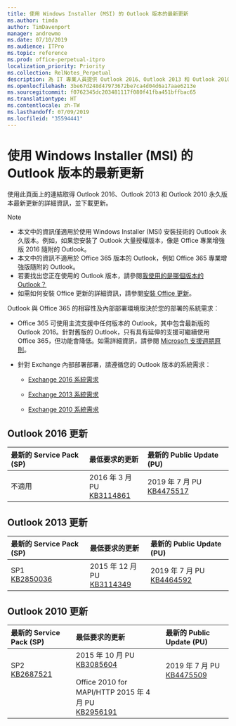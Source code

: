 ```yaml
---
title: 使用 Windows Installer (MSI) 的 Outlook 版本的最新更新
ms.author: timda
author: TimDavenport
manager: andrewmo
ms.date: 07/10/2019
ms.audience: ITPro
ms.topic: reference
ms.prod: office-perpetual-itpro
localization_priority: Priority
ms.collection: RelNotes_Perpetual
description: 為 IT 專業人員提供 Outlook 2016、Outlook 2013 和 Outlook 2010 永久版本的最新更新資訊連結
ms.openlocfilehash: 3be67d248d47973672be7ca4d04d6a17aae6213e
ms.sourcegitcommit: f0762345dc203481117f080f41fba451bffbac65
ms.translationtype: HT
ms.contentlocale: zh-TW
ms.lasthandoff: 07/09/2019
ms.locfileid: "35594441"
---
```

# <a name="latest-updates-for-versions-of-outlook-that-use-windows-installer-msi"></a>使用 Windows Installer (MSI) 的 Outlook 版本的最新更新

使用此頁面上的連結取得 Outlook 2016、Outlook 2013 和 Outlook 2010 永久版本最新更新的詳細資訊，並下載更新。
  
> [!NOTE]
> - 本文中的資訊僅適用於使用 Windows Installer (MSI) 安裝技術的 Outlook 永久版本。例如，如果您安裝了 Outlook 大量授權版本，像是 Office 專業增強版 2016 隨附的 Outlook。
> - 本文中的資訊不適用於 Office 365 版本的 Outlook，例如 Office 365 專業增強版隨附的 Outlook。
> - 若要找出您正在使用的 Outlook 版本，請參閱[我使用的是哪個版本的 Outlook？](https://support.office.com/article/b3a9568c-edb5-42b9-9825-d48d82b2257c)
> - 如需如何安裝 Office 更新的詳細資訊，請參閱[安裝 Office 更新](https://support.office.com/article/2ab296f3-7f03-43a2-8e50-46de917611c5)。 
  
Outlook 與 Office 365 的相容性及內部部署環境取決於您的部署的系統需求︰
  
- Office 365 可使用主流支援中任何版本的 Outlook，其中包含最新版的 Outlook 2016。針對舊版的 Outlook，只有具有延伸的支援可繼續使用 Office 365，但功能會降低。如需詳細資訊，請參閱 [Microsoft 支援週期原則](https://support.microsoft.com/lifecycle)。
    
- 針對 Exchange 內部部署部署，請遵循您的 Outlook 版本的系統需求︰
    
  - [Exchange 2016 系統需求](https://docs.microsoft.com/Exchange/plan-and-deploy/system-requirements)
    
  - [Exchange 2013 系統需求](https://docs.microsoft.com/exchange/exchange-2013-system-requirements-exchange-2013-help)
    
  - [Exchange 2010 系統需求](https://docs.microsoft.com/previous-versions/office/exchange-server-2010/aa996719(v=exchg.141))

   
## <a name="outlook-2016-updates"></a>Outlook 2016 更新

|**最新的 Service Pack (SP)**|**最低要求的更新**|**最新的 Public Update (PU)**|
|:-----|:-----|:-----|
|不適用  <br/> |2016 年 3 月 PU <br/>[KB3114861](https://support.microsoft.com/help/3114861) <br/> |2019 年 7 月 PU <br/>[KB4475517](https://support.microsoft.com/help/4475517) 

## <a name="outlook-2013-updates"></a>Outlook 2013 更新

|**最新的 Service Pack (SP)**|**最低要求的更新**|**最新的 Public Update (PU)**|
|:-----|:-----|:-----|
|SP1  <br/>[KB2850036](https://go.microsoft.com/fwlink/p/?LinkId=512538) <br/> |2015 年 12 月 PU <br/>[KB3114349](https://support.microsoft.com/kb/3114349) <br/> |2019 年 7 月 PU <br/>[KB4464592](https://support.microsoft.com/help/4464592)  |
   
## <a name="outlook-2010-updates"></a>Outlook 2010 更新

|**最新的 Service Pack (SP)**|**最低要求的更新**|**最新的 Public Update (PU)**|
|:-----|:-----|:-----|
|SP2 <br/>[KB2687521](https://go.microsoft.com/fwlink/p/?LinkId=512542) <br><br><br><br/> |2015 年 10 月 PU <br/> [KB3085604](https://support.microsoft.com/kb/3085604) <br/><br/>  Office 2010 for MAPI/HTTP 2015 年 4 月 PU <br/> [KB2956191](https://support.microsoft.com/zh-TW/help/2956191/april-14-2015-update-for-office-2010-kb2956191) <br/> |2019 年 7 月 PU <br/>[KB4475509](https://support.microsoft.com/help/4475509) <br><br><br><br/>|
   

